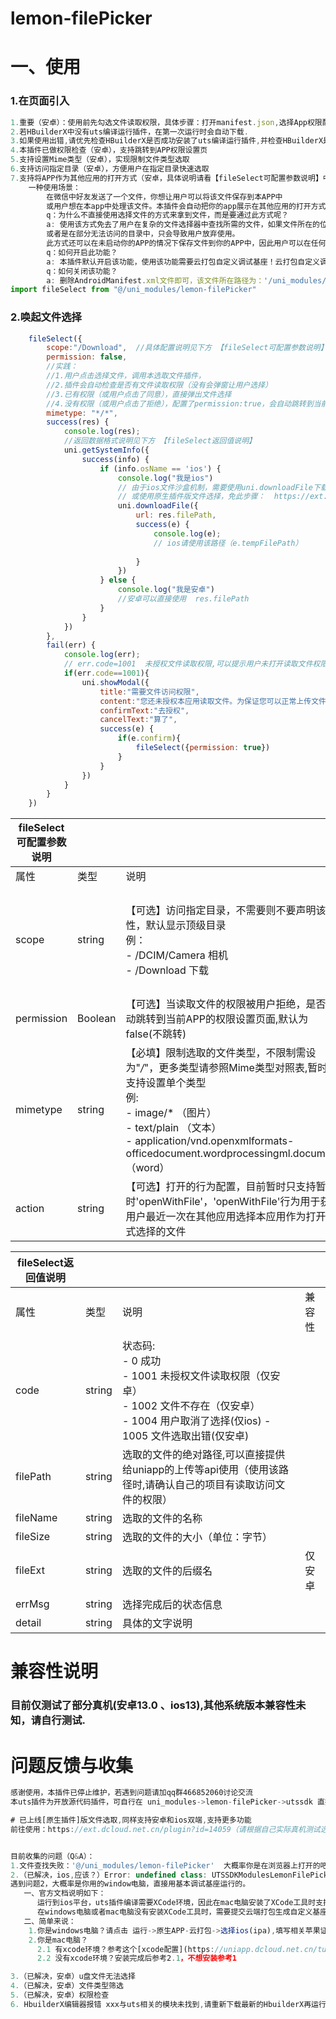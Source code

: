 # lemon-filePicker


# 一、使用
### 1.在页面引入
```js
1.重要（安卓）：使用前先勾选文件读取权限，具体步骤：打开manifest.json,选择App权限配置,在Android权限配置中勾选<uses-permission android:name="android.permission.READ_EXTERNAL_STORAGE"/>
2.若HBuilderX中没有uts编译运行插件，在第一次运行时会自动下载.
3.如果使用出错,请优先检查HBuilderX是否成功安装了uts编译运行插件,并检查HBuilderX是否更新到了最新版
4.本插件已做权限检查（安卓），支持跳转到APP权限设置页
5.支持设置Mime类型（安卓），实现限制文件类型选取
6.支持访问指定目录（安卓），方便用户在指定目录快速选取
7.支持将APP作为其他应用的打开方式（安卓，具体说明请看【fileSelect可配置参数说明】中的action属性）：
	一种使用场景：
		在微信中好友发送了一个文件，你想让用户可以将该文件保存到本APP中
		或用户想在本app中处理该文件。本插件会自动把你的app展示在其他应用的打开方式中，供用户选择。
		q：为什么不直接使用选择文件的方式来拿到文件，而是要通过此方式呢？
		a: 使用该方式免去了用户在复杂的文件选择器中查找所需的文件，如果文件所在的位置层级过深，
		或者是在部分无法访问的目录中，只会导致用户放弃使用。
		此方式还可以在未启动你的APP的情况下保存文件到你的APP中，因此用户可以在任何时候任何其他应用中将文件保存到你的APP中
		q：如何开启此功能？
		a: 本插件默认开启该功能，使用该功能需要云打包自定义调试基座！云打包自定义调试基座！云打包自定义调试基座！
		q：如何关闭该功能？
		a: 删除AndroidManifest.xml文件即可，该文件所在路径为：'/uni_modules/lemon-filePicker/utssdk/app-android/AndroidManifest.xml'
import fileSelect from "@/uni_modules/lemon-filePicker"
```
### 2.唤起文件选择
```js
	fileSelect({
		scope:"/Download",  //具体配置说明见下方 【fileSelect可配置参数说明】
		permission: false,
		//实践：
		//1.用户点击选择文件，调用本选取文件插件，
		//2.插件会自动检查是否有文件读取权限（没有会弹窗让用户选择）
		//3.已有权限（或用户点击了同意），直接弹出文件选择
		//4.没有权限（或用户点击了拒绝），配置了permission:true，会自动跳转到当前APP的权限设置页面，如果需要更好的用户体验（跳转前给用户一个帮助说明或图文操作步骤），请配置permission:false，并在fail回调中处理提示用户的逻辑，用户确认后再次调用本插件,这次请设置permission:true
		mimetype: "*/*",
		success(res) {
			console.log(res);	
			//返回数据格式说明见下方 【fileSelect返回值说明】				
			uni.getSystemInfo({
				success(info) {
					if (info.osName == 'ios') {
						console.log("我是ios")
						// 由于ios文件沙盒机制，需要使用uni.downloadFile下载后，获取到的文件临时路径（_doc/xxx）后使用该路径去上传
						// 或使用原生插件版文件选择，免此步骤：  https://ext.dcloud.net.cn/plugin?id=14059
						uni.downloadFile({
							url: res.filePath,
							success(e) {
								console.log(e);
								// ios请使用该路径（e.tempFilePath）
								
							}
						})
					} else {
						console.log("我是安卓")
						//安卓可以直接使用  res.filePath
					}
				}
			})
		},
		fail(err) {
			console.log(err);
			// err.code=1001  未授权文件读取权限,可以提示用户未打开读取文件权限（仅安卓）
			if(err.code==1001){
				uni.showModal({
					title:"需要文件访问权限",
					content:"您还未授权本应用读取文件。为保证您可以正常上传文件，请在权限设置页面打开文件访问权限（不同手机厂商表述可能略有差异）请根据自己手机品牌设置",
					confirmText:"去授权",
					cancelText:"算了",
					success(e) {
						if(e.confirm){
							fileSelect({permission: true})
						}
					}
				})
			}
		}
	})
```
| fileSelect可配置参数说明 |  |  |  |
| --- | --- | --- | --- |
| 属性 | 类型 | 说明 | 兼容性 |
| scope | string | 【可选】访问指定目录，不需要则不要声明该属性，默认显示顶级目录<br />例：<br />- /DCIM/Camera 相机 <br />-  /Download 下载    <br /> | 仅安卓 （部分目录由于安全策略无法访问,如"Android/data"，请自行测试，可以参考自己手机的目录进行设置） |
| permission | Boolean | 【可选】当读取文件的权限被用户拒绝，是否自动跳转到当前APP的权限设置页面,默认为false(不跳转) | 仅安卓 |
| mimetype | string | 【必填】限制选取的文件类型，不限制需设为"*/*"，更多类型请参照Mime类型对照表,暂时仅支持设置单个类型<br />例: <br />-  image/*    （图片） <br />-  text/plain  （文本）<br />- application/vnd.openxmlformats-officedocument.wordprocessingml.document （word）<br /> | 仅安卓 |
| action | string | 【可选】打开的行为配置，目前暂时只支持暂时'openWithFile'，'openWithFile'行为用于获取用户最近一次在其他应用选择本应用作为打开方式选择的文件 | 仅安卓 |


| fileSelect返回值说明 |  |  |  |
| --- | --- | --- | --- |
| 属性 | 类型 | 说明 | 兼容性 |
| code | string | 状态码:<br />- 0 成功<br />- 1001 未授权文件读取权限（仅安卓）<br />- 1002 文件不存在（仅安卓）<br />- 1004 用户取消了选择(仅ios)  - 1005 文件选取出错(仅安卓)  <br /> | <br /> |
| filePath | string | 选取的文件的绝对路径,可以直接提供给uniapp的上传等api使用（使用该路径时,请确认自己的项目有读取访问文件的权限） |  |
| fileName | string | 选取的文件的名称 |  |
| fileSize | string | 选取的文件的大小（单位：字节） |  |
| fileExt | string | 选取的文件的后缀名 | 仅安卓 |
| errMsg | string | 选择完成后的状态信息  |  |
| detail | string | 具体的文字说明 |  |

# 兼容性说明
### 目前仅测试了部分真机(安卓13.0 、ios13),其他系统版本兼容性未知，请自行测试.
# 问题反馈与收集
```js
感谢使用，本插件已停止维护，若遇到问题请加qq群466852060讨论交流
本uts插件为开放源代码插件，可自行在 uni_modules->lemon-filePicker->utssdk 直接修改对应平台的源代码，以满足个性化需求

# 已上线[原生插件]版文件选取,同样支持安卓和ios双端,支持更多功能
前往使用：https://ext.dcloud.net.cn/plugin?id=14059（请根据自己实际真机测试选择使用uts版或原生插件版）


目前收集的问题（Q&A）：
1.文件查找失败：'@/uni_modules/lemon-filePicker'  大概率你是在浏览器上打开的吧？运行请选择【运行到手机或模拟器】，本插件仅用于安卓和ios的APP使用，不支持任何h5,不支持任何浏览器运行。
2.（已解决，ios,应该？）Error: undefined class: UTSSDKModulesLemonFilePickerIndexSwift
遇到问题2，大概率是你用的window电脑，直接用基本调试基座运行的。
   一、官方文档说明如下：
	  运行到ios平台，uts插件编译需要XCode环境，因此在mac电脑安装了XCode工具时支持直接使用标准基座真机运行。 
	  在windows电脑或者mac电脑没有安装XCode工具时，需要提交云端打包生成自定义基座后才能调用uts插件
   二、简单来说：
    1.你是windows电脑？请点击 运行->原生APP-云打包->选择ios(ipa),填写相关苹果证书配置，选择打自定义基座调试包。打包完成后，运行时选择使用自定义基座运行
	2.你是mac电脑？
	  2.1 有xcode环境？参考这个[xcode配置](https://uniapp.dcloud.net.cn/tutorial/run/uts-development-ios.html)配置后，直接标准基座运行
	  2.2 没有xcode环境？安装完成后参考2.1，不想安装参考1

3.（已解决，安卓）u盘文件无法选择
4.（已解决，安卓）文件类型筛选
5.（已解决，安卓）权限检查
6. HbuilderX编辑器报错 xxx与uts相关的模块未找到,请重新下载最新的HbuilderX再运行
```